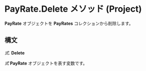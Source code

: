 
# PayRate.Delete メソッド (Project)

 **PayRate** オブジェクトを **PayRates** コレクションから削除します。


## 構文

 _式_. **Delete**

 _式_ **PayRate** オブジェクトを表す変数です。

